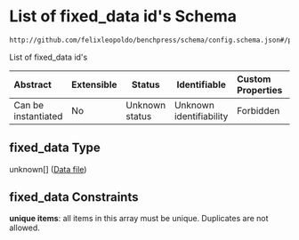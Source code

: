 # List of fixed_data id's Schema

```txt
http://github.com/felixleopoldo/benchpress/schema/config.schema.json#/properties/data_sampling_algorithms/properties/fixed_data
```

List of fixed_data id's


| Abstract            | Extensible | Status         | Identifiable            | Custom Properties | Additional Properties | Access Restrictions | Defined In                                                                  |
| :------------------ | ---------- | -------------- | ----------------------- | :---------------- | --------------------- | ------------------- | --------------------------------------------------------------------------- |
| Can be instantiated | No         | Unknown status | Unknown identifiability | Forbidden         | Allowed               | none                | [config.schema.json\*](../../out/config.schema.json "open original schema") |

## fixed_data Type

unknown\[] ([Data file](config-definitions-data-file.md))

## fixed_data Constraints

**unique items**: all items in this array must be unique. Duplicates are not allowed.
